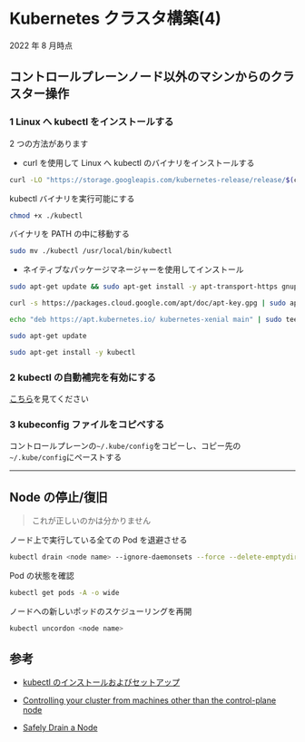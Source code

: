 # Kubernetes クラスタ構築(4)

2022 年 8 月時点

## コントロールプレーンノード以外のマシンからのクラスター操作

### 1 Linux へ kubectl をインストールする

2 つの方法があります

- curl を使用して Linux へ kubectl のバイナリをインストールする

```bash
curl -LO "https://storage.googleapis.com/kubernetes-release/release/$(curl -s https://storage.googleapis.com/kubernetes-release/release/stable.txt)/bin/linux/amd64/kubectl"
```

kubectl バイナリを実行可能にする

```bash
chmod +x ./kubectl
```

バイナリを PATH の中に移動する

```bash
sudo mv ./kubectl /usr/local/bin/kubectl
```

- ネイティブなパッケージマネージャーを使用してインストール

```bash
sudo apt-get update && sudo apt-get install -y apt-transport-https gnupg2
```

```bash
curl -s https://packages.cloud.google.com/apt/doc/apt-key.gpg | sudo apt-key add -
```

```bash
echo "deb https://apt.kubernetes.io/ kubernetes-xenial main" | sudo tee -a /etc/apt/sources.list.d/kubernetes.list
```

```bash
sudo apt-get update
```

```bash
sudo apt-get install -y kubectl
```

### 2 kubectl の自動補完を有効にする

[こちら](./setup-k8s-common.md#6-kubectl-の自動補完を有効にする)を見てください

### 3 kubeconfig ファイルをコピペする

コントロールプレーンの`~/.kube/config`をコピーし、コピー先の`~/.kube/config`にペーストする

---

## Node の停止/復旧

> これが正しいのかは分かりません

ノード上で実行している全ての Pod を退避させる

```bash
kubectl drain <node name> --ignore-daemonsets --force --delete-emptydir-data
```

Pod の状態を確認

```bash
kubectl get pods -A -o wide
```

ノードへの新しいポッドのスケジューリングを再開

```bash
kubectl uncordon <node name>
```

## 参考

- [kubectl のインストールおよびセットアップ](https://kubernetes.io/ja/docs/tasks/tools/install-kubectl/)

- [Controlling your cluster from machines other than the control-plane node](https://kubernetes.io/docs/setup/production-environment/tools/kubeadm/create-cluster-kubeadm/#optional-controlling-your-cluster-from-machines-other-than-the-control-plane-node)

- [Safely Drain a Node](https://kubernetes.io/docs/tasks/administer-cluster/safely-drain-node/)

